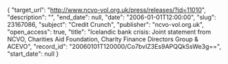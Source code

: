 {
  "target_url": "http://www.ncvo-vol.org.uk/press/releases/?id=11010", 
  "description": "", 
  "end_date": null, 
  "date": "2006-01-01T12:00:00", 
  "slug": 23167086, 
  "subject": "Credit Crunch", 
  "publisher": "ncvo-vol.org.uk", 
  "open_access": true, 
  "title": "Icelandic bank crisis: Joint statement from NCVO, Charities Aid Foundation, Charity Finance Directors Group & ACEVO", 
  "record_id": "20060101T120000/Co7bvIZ3Es9APQQkSsWe3g==", 
  "start_date": null
}

